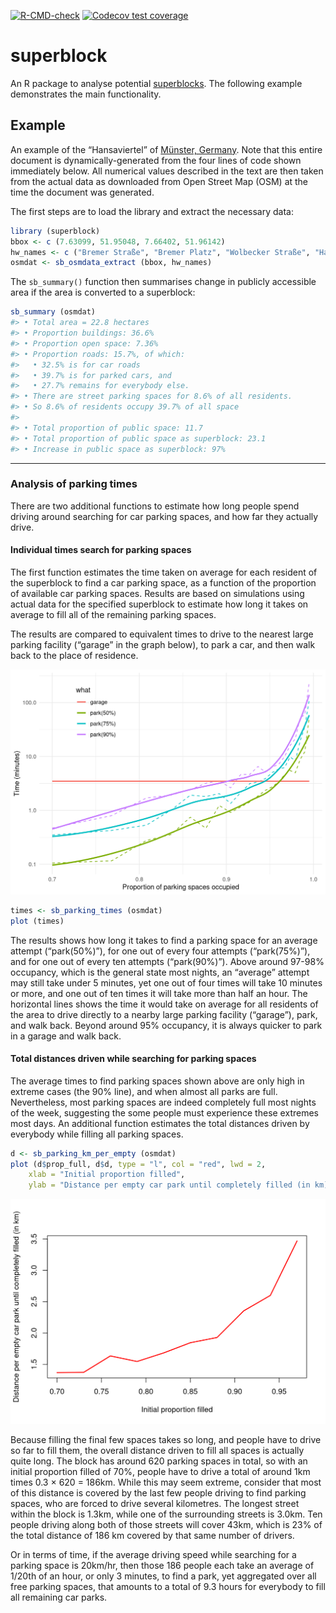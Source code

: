 <!-- README.md is generated from README.Rmd. Please edit that file -->

[![R-CMD-check](https://github.com/UrbanAnalyst/superblock/actions/workflows/R-CMD-check.yaml/badge.svg)](https://github.com/UrbanAnalyst/superblock/actions/workflows/R-CMD-check.yaml)
[![Codecov test
coverage](https://codecov.io/gh/UrbanAnalyst/superblock/graph/badge.svg)](https://app.codecov.io/gh/UrbanAnalyst/superblock)

# superblock

An R package to analyse potential
[superblocks](https://doi.org/10.1016%2Fj.cities.2024.105609). The
following example demonstrates the main functionality.

## Example

An example of the “Hansaviertel” of [Münster,
Germany](https://www.openstreetmap.org/#map=17/51.955569/7.639795). Note
that this entire document is dynamically-generated from the four lines
of code shown immediately below. All numerical values described in the
text are then taken from the actual data as downloaded from Open Street
Map (OSM) at the time the document was generated.

The first steps are to load the library and extract the necessary data:

``` r
library (superblock)
bbox <- c (7.63099, 51.95048, 7.66402, 51.96142)
hw_names <- c ("Bremer Straße", "Bremer Platz", "Wolbecker Straße", "Hansaring")
osmdat <- sb_osmdata_extract (bbox, hw_names)
```

The `sb_summary()` function then summarises change in publicly
accessible area if the area is converted to a superblock:

``` r
sb_summary (osmdat)
#> • Total area = 22.8 hectares
#> • Proportion buildings: 36.6%
#> • Proportion open space: 7.36%
#> • Proportion roads: 15.7%, of which:
#>   • 32.5% is for car roads
#>   • 39.7% is for parked cars, and
#>   • 27.7% remains for everybody else.
#> • There are street parking spaces for 8.6% of all residents.
#> • So 8.6% of residents occupy 39.7% of all space
#> 
#> • Total proportion of public space: 11.7
#> • Total proportion of public space as superblock: 23.1
#> • Increase in public space as superblock: 97%
```

------------------------------------------------------------------------

### Analysis of parking times

There are two additional functions to estimate how long people spend
driving around searching for car parking spaces, and how far they
actually drive.

#### Individual times search for parking spaces

The first function estimates the time taken on average for each resident
of the superblock to find a car parking space, as a function of the
proportion of available car parking spaces. Results are based on
simulations using actual data for the specified superblock to estimate
how long it takes on average to fill all of the remaining parking
spaces.

The results are compared to equivalent times to drive to the nearest
large parking facility (“garage” in the graph below), to park a car, and
then walk back to the place of residence.

<img src="man/figures/README-parking-times-1.png" width="672" />

``` r
times <- sb_parking_times (osmdat)
plot (times)
```

The results shows how long it takes to find a parking space for an
average attempt (“park(50%)”), for one out of every four attempts
(“park(75%)”), and for one out of every ten attempts (“park(90%)”).
Above around 97-98% occupancy, which is the general state most nights,
an “average” attempt may still take under 5 minutes, yet one out of four
times will take 10 minutes or more, and one out of ten times it will
take more than half an hour. The horizontal lines shows the time it
would take on average for all residents of the area to drive directly to
a nearby large parking facility (“garage”), park, and walk back. Beyond
around 95% occupancy, it is always quicker to park in a garage and walk
back.

#### Total distances driven while searching for parking spaces

The average times to find parking spaces shown above are only high in
extreme cases (the 90% line), and when almost all parks are full.
Nevertheless, most parking spaces are indeed completely full most nights
of the week, suggesting the some people must experience these extremes
most days. An additional function estimates the total distances driven
by everybody while filling all parking spaces.

``` r
d <- sb_parking_km_per_empty (osmdat)
plot (d$prop_full, d$d, type = "l", col = "red", lwd = 2,
    xlab = "Initial proportion filled",
    ylab = "Distance per empty car park until completely filled (in km)")
```

<img src="man/figures/README-parking-per-km-1.png" width="672" />

Because filling the final few spaces takes so long, and people have to
drive so far to fill them, the overall distance driven to fill all
spaces is actually quite long. The block has around 620 parking spaces
in total, so with an initial proportion filled of 70%, people have to
drive a total of around 1km times 0.3 × 620 = 186km. While this may seem
extreme, consider that most of this distance is covered by the last few
people driving to find parking spaces, who are forced to drive several
kilometres. The longest street within the block is 1.3km, while one of
the surrounding streets is 3.0km. Ten people driving along both of those
streets will cover 43km, which is 23% of the total distance of 186 km
covered by that same number of drivers.

Or in terms of time, if the average driving speed while searching for a
parking space is 20km/hr, then those 186 people each take an average of
1/20th of an hour, or only 3 minutes, to find a park, yet aggregated
over all free parking spaces, that amounts to a total of 9.3 hours for
everybody to fill all remaining car parks.
